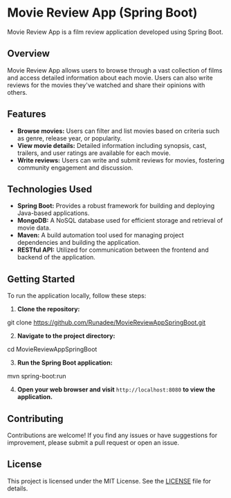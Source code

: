 # Movie Review App (Spring Boot)

Movie Review App is a film review application developed using Spring Boot.

## Overview

Movie Review App allows users to browse through a vast collection of films and access detailed information about each movie. Users can also write reviews for the movies they've watched and share their opinions with others.

## Features

- **Browse movies:** Users can filter and list movies based on criteria such as genre, release year, or popularity.
- **View movie details:** Detailed information including synopsis, cast, trailers, and user ratings are available for each movie.
- **Write reviews:** Users can write and submit reviews for movies, fostering community engagement and discussion.

## Technologies Used

- **Spring Boot:** Provides a robust framework for building and deploying Java-based applications.
- **MongoDB:** A NoSQL database used for efficient storage and retrieval of movie data.
- **Maven:** A build automation tool used for managing project dependencies and building the application.
- **RESTful API:** Utilized for communication between the frontend and backend of the application.

## Getting Started

To run the application locally, follow these steps:

1. **Clone the repository:**

git clone https://github.com/Runadee/MovieReviewAppSpringBoot.git


2. **Navigate to the project directory:**

cd MovieReviewAppSpringBoot


3. **Run the Spring Boot application:**

mvn spring-boot:run


4. **Open your web browser and visit** `http://localhost:8080` **to view the application.**

## Contributing

Contributions are welcome! If you find any issues or have suggestions for improvement, please submit a pull request or open an issue.

## License

This project is licensed under the MIT License. See the [LICENSE](LICENSE) file for details.
